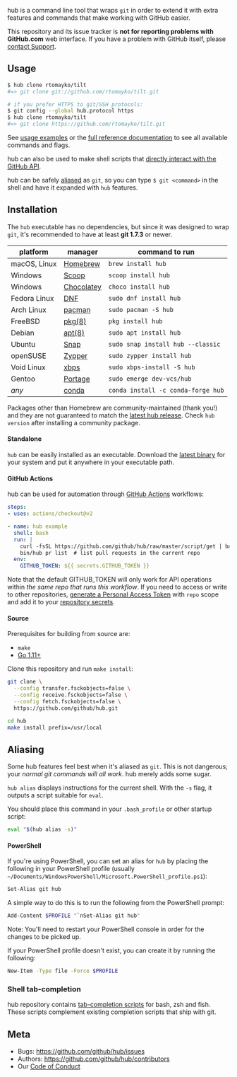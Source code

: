 hub is a command line tool that wraps `git` in order to extend it with extra
features and commands that make working with GitHub easier.

This repository and its issue tracker is **not for reporting problems with
GitHub.com** web interface. If you have a problem with GitHub itself, please
[contact Support](https://github.com/contact).

Usage
-----

``` sh
$ hub clone rtomayko/tilt
#=> git clone git://github.com/rtomayko/tilt.git

# if you prefer HTTPS to git/SSH protocols:
$ git config --global hub.protocol https
$ hub clone rtomayko/tilt
#=> git clone https://github.com/rtomayko/tilt.git
```

See [usage examples](https://hub.github.com/#developer) or the [full reference
documentation](https://hub.github.com/hub.1.html) to see all available commands
and flags.

hub can also be used to make shell scripts that [directly interact with the
GitHub API](https://hub.github.com/#scripting).

hub can be safely [aliased](#aliasing) as `git`, so you can type `$ git
<command>` in the shell and have it expanded with `hub` features.

Installation
------------

The `hub` executable has no dependencies, but since it was designed to wrap
`git`, it's recommended to have at least **git 1.7.3** or newer.

platform | manager | command to run
---------|---------|---------------
macOS, Linux | [Homebrew](https://docs.brew.sh/Installation) | `brew install hub`
Windows | [Scoop](http://scoop.sh/) | `scoop install hub`
Windows | [Chocolatey](https://chocolatey.org/) | `choco install hub`
Fedora Linux | [DNF](https://fedoraproject.org/wiki/DNF) | `sudo dnf install hub`
Arch Linux | [pacman](https://wiki.archlinux.org/index.php/pacman) | `sudo pacman -S hub`
FreeBSD | [pkg(8)](http://man.freebsd.org/pkg/8) | `pkg install hub`
Debian | [apt(8)](https://manpages.debian.org/buster/apt/apt.8.en.html) | `sudo apt install hub`
Ubuntu | [Snap](https://snapcraft.io) | `sudo snap install hub --classic`
openSUSE | [Zypper](https://en.opensuse.org/SDB:Zypper_manual) | `sudo zypper install hub`
Void Linux | [xbps](https://github.com/void-linux/xbps) | `sudo xbps-install -S hub`
Gentoo | [Portage](https://wiki.gentoo.org/wiki/Portage) | `sudo emerge dev-vcs/hub`
_any_ | [conda](https://docs.conda.io/en/latest/) | `conda install -c conda-forge hub`


Packages other than Homebrew are community-maintained (thank you!) and they
are not guaranteed to match the [latest hub release][latest]. Check `hub
version` after installing a community package.

#### Standalone

`hub` can be easily installed as an executable. Download the [latest
binary][latest] for your system and put it anywhere in your executable path.

#### GitHub Actions

hub can be used for automation through [GitHub Actions][] workflows:
```yaml
steps:
- uses: actions/checkout@v2

- name: hub example
  shell: bash
  run: |
    curl -fsSL https://github.com/github/hub/raw/master/script/get | bash -s 2.14.1
    bin/hub pr list  # list pull requests in the current repo
  env:
    GITHUB_TOKEN: ${{ secrets.GITHUB_TOKEN }}
```

Note that the default GITHUB_TOKEN will only work for API operations within _the
same repo that runs this workflow_. If you need to access or write to other
repositories, [generate a Personal Access Token][pat] with `repo` scope and add
it to your [repository secrets][].


[github actions]: https://help.github.com/en/actions/automating-your-workflow-with-github-actions
[pat]: https://github.com/settings/tokens
[repository secrets]: https://help.github.com/en/actions/automating-your-workflow-with-github-actions/creating-and-using-encrypted-secrets

#### Source

Prerequisites for building from source are:

* `make`
* [Go 1.11+](https://golang.org/doc/install)

Clone this repository and run `make install`:

```sh
git clone \
  --config transfer.fsckobjects=false \
  --config receive.fsckobjects=false \
  --config fetch.fsckobjects=false \
  https://github.com/github/hub.git

cd hub
make install prefix=/usr/local
```

Aliasing
--------

Some hub features feel best when it's aliased as `git`. This is not dangerous; your
_normal git commands will all work_. hub merely adds some sugar.

`hub alias` displays instructions for the current shell. With the `-s` flag, it
outputs a script suitable for `eval`.

You should place this command in your `.bash_profile` or other startup script:

``` sh
eval "$(hub alias -s)"
```

#### PowerShell

If you're using PowerShell, you can set an alias for `hub` by placing the
following in your PowerShell profile (usually
`~/Documents/WindowsPowerShell/Microsoft.PowerShell_profile.ps1`):

``` sh
Set-Alias git hub
```

A simple way to do this is to run the following from the PowerShell prompt:

``` sh
Add-Content $PROFILE "`nSet-Alias git hub"
```

Note: You'll need to restart your PowerShell console in order for the changes to be picked up.

If your PowerShell profile doesn't exist, you can create it by running the following:

``` sh
New-Item -Type file -Force $PROFILE
```

### Shell tab-completion

hub repository contains [tab-completion scripts](./etc) for bash, zsh and fish.
These scripts complement existing completion scripts that ship with git.

Meta
----

* Bugs: <https://github.com/github/hub/issues>
* Authors: <https://github.com/github/hub/contributors>
* Our [Code of Conduct](https://github.com/github/hub/blob/master/CODE_OF_CONDUCT.md)


[latest]: https://github.com/github/hub/releases/latest
